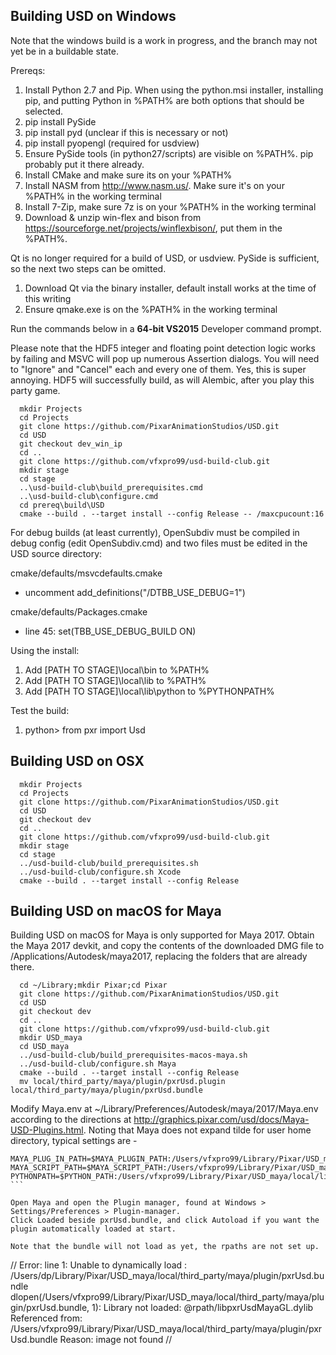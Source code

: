 Building USD on Windows
-----------------------
Note that the windows build is a work in progress, and the
branch may not yet be in a buildable state.

Prereqs:
 1. Install Python 2.7 and Pip. When using the python.msi installer, installing pip, and putting Python in %PATH% are both options that should be selected.
 1. pip install PySide
 1. pip install pyd (unclear if this is necessary or not)
 1. pip install pyopengl (required for usdview)
 1. Ensure PySide tools (in python27/scripts) are visible on %PATH%. pip probably put it there already.
 1. Install CMake and make sure its on your %PATH%
 1. Install NASM from http://www.nasm.us/. Make sure it's on your %PATH% in the working terminal
 1. Install 7-Zip, make sure 7z is on your %PATH% in the working terminal
 1. Download & unzip win-flex and bison from https://sourceforge.net/projects/winflexbison/, put them in the %PATH%.

Qt is no longer required for a build of USD, or usdview. PySide is sufficient, so the next two steps can be omitted.

 1. Download Qt via the binary installer, default install works at the time of this writing
 1. Ensure qmake.exe is on the %PATH% in the working terminal

Run the commands below in a **64-bit VS2015** Developer command prompt.

Please note that the HDF5 integer and floating point detection logic works
by failing and MSVC will pop up numerous Assertion dialogs. You will need
to "Ignore" and "Cancel" each and every one of them. Yes, this is super annoying.
HDF5 will successfully build, as will Alembic, after you play this party game.


```
  mkdir Projects
  cd Projects
  git clone https://github.com/PixarAnimationStudios/USD.git
  cd USD
  git checkout dev_win_ip
  cd ..
  git clone https://github.com/vfxpro99/usd-build-club.git
  mkdir stage
  cd stage
  ..\usd-build-club\build_prerequisites.cmd
  ..\usd-build-club\configure.cmd
  cd prereq\build\USD
  cmake --build . --target install --config Release -- /maxcpucount:16
```

For debug builds (at least currently), OpenSubdiv must be compiled in debug config (edit OpenSubdiv.cmd) and two files must be edited in the USD source directory:

cmake/defaults/msvcdefaults.cmake
  - uncomment add_definitions("/DTBB_USE_DEBUG=1")

cmake/defaults/Packages.cmake
  - line 45: set(TBB_USE_DEBUG_BUILD ON)

Using the install:
 1. Add [PATH TO STAGE]\local\bin to %PATH%
 1. Add [PATH TO STAGE]\local\lib to %PATH%
 1. Add [PATH TO STAGE]\local\lib\python to %PYTHONPATH%

Test the build:
 1. python> from pxr import Usd

Building USD on OSX
-------------------

```
  mkdir Projects
  cd Projects
  git clone https://github.com/PixarAnimationStudios/USD.git
  cd USD
  git checkout dev
  cd ..
  git clone https://github.com/vfxpro99/usd-build-club.git
  mkdir stage
  cd stage
  ../usd-build-club/build_prerequisites.sh
  ../usd-build-club/configure.sh Xcode
  cmake --build . --target install --config Release
```

Building USD on macOS for Maya
------------------------------
Building USD on macOS for Maya is only supported for Maya 2017. 
Obtain the Maya 2017 devkit, and copy the contents of the downloaded DMG file
to /Applications/Autodesk/maya2017, replacing the folders that are already there.

```
  cd ~/Library;mkdir Pixar;cd Pixar
  git clone https://github.com/PixarAnimationStudios/USD.git
  cd USD
  git checkout dev
  cd ..
  git clone https://github.com/vfxpro99/usd-build-club.git
  mkdir USD_maya
  cd USD_maya
  ../usd-build-club/build_prerequisites-macos-maya.sh
  ../usd-build-club/configure.sh Maya
  cmake --build . --target install --config Release
  mv local/third_party/maya/plugin/pxrUsd.plugin local/third_party/maya/plugin/pxrUsd.bundle
```

Modify Maya.env at ~/Library/Preferences/Autodesk/maya/2017/Maya.env according 
to the directions at http://graphics.pixar.com/usd/docs/Maya-USD-Plugins.html.
Noting that Maya does not expand tilde for user home directory, typical settings are -

````
MAYA_PLUG_IN_PATH=$MAYA_PLUGIN_PATH:/Users/vfxpro99/Library/Pixar/USD_maya/local/third_party/maya/plugin/
MAYA_SCRIPT_PATH=$MAYA_SCRIPT_PATH:/Users/vfxpro99/Library/Pixar/USD_maya/local/third_party/maya/share/usd/plugins/usdMaya/resources/
PYTHONPATH=$PYTHON_PATH:/Users/vfxpro99/Library/Pixar/USD_maya/local/lib/python/
```

Open Maya and open the Plugin manager, found at Windows > Settings/Preferences > Plugin-manager.
Click Loaded beside pxrUsd.bundle, and click Autoload if you want the plugin automatically loaded at start.

Note that the bundle will not load as yet, the rpaths are not set up.

````
// Error: line 1: Unable to dynamically load : /Users/dp/Library/Pixar/USD_maya/local/third_party/maya/plugin/pxrUsd.bundle
dlopen(/Users/vfxpro99/Library/Pixar/USD_maya/local/third_party/maya/plugin/pxrUsd.bundle, 1): Library not loaded: @rpath/libpxrUsdMayaGL.dylib
  Referenced from: /Users/vfxpro99/Library/Pixar/USD_maya/local/third_party/maya/plugin/pxrUsd.bundle
  Reason: image not found // 
````
